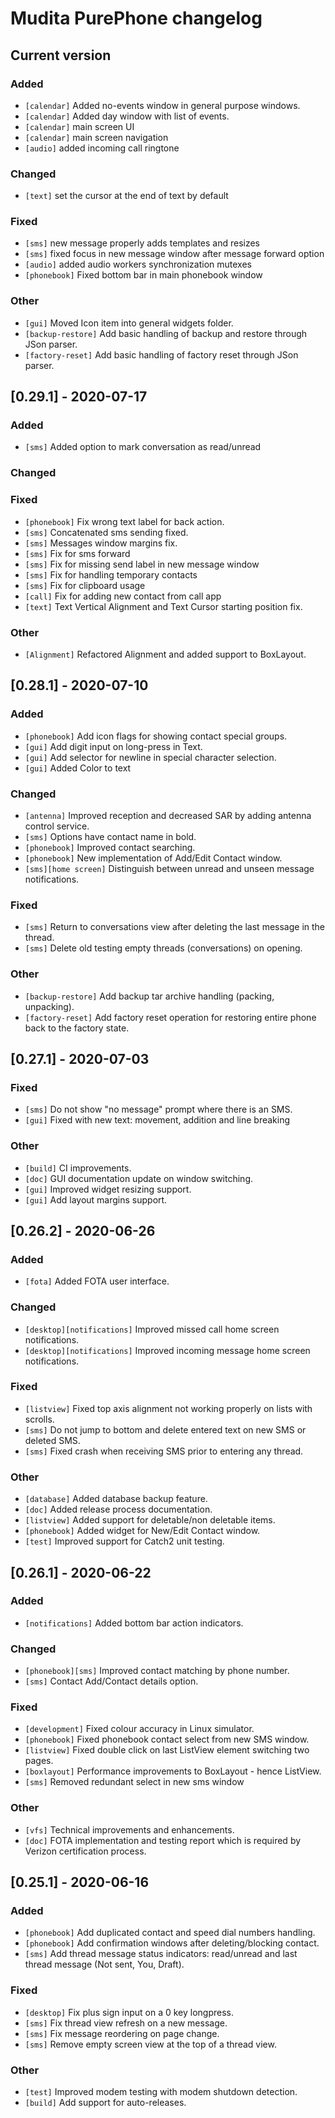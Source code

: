 # Mudita PurePhone changelog

## Current version

### Added

* `[calendar]` Added no-events window in general purpose windows.
* `[calendar]` Added day window with list of events.
* `[calendar]` main screen UI
* `[calendar]` main screen navigation
* `[audio]` added incoming call ringtone

### Changed

* `[text]` set the cursor at the end of text by default

### Fixed

* `[sms]` new message properly adds templates and resizes
* `[sms]` fixed focus in new message window after message forward option
* `[audio]` added audio workers synchronization mutexes
* `[phonebook]` Fixed bottom bar in main phonebook window 

### Other

* `[gui]` Moved Icon item into general widgets folder.
* `[backup-restore]` Add basic handling of backup and restore through JSon parser.
* `[factory-reset]` Add basic handling of factory reset through JSon parser.

## [0.29.1] - 2020-07-17

### Added

* `[sms]` Added option to mark conversation as read/unread

### Changed

### Fixed

* `[phonebook]` Fix wrong text label for back action.
* `[sms]` Concatenated sms sending fixed.
* `[sms]` Messages window margins fix.
* `[sms]` Fix for sms forward
* `[sms]` Fix for missing send label in new message window
* `[sms]` Fix for handling temporary contacts
* `[sms]` Fix for clipboard usage
* `[call]` Fix for adding new contact from call app
* `[text]` Text Vertical Alignment and Text Cursor starting position fix.

### Other

* `[Alignment]` Refactored Alignment and added support to BoxLayout.

## [0.28.1] - 2020-07-10

### Added

* `[phonebook]` Add icon flags for showing contact special groups.
* `[gui]` Add digit input on long-press in Text.
* `[gui]` Add selector for newline in special character selection.
* `[gui]` Added Color to text

### Changed

* `[antenna]` Improved reception and decreased SAR by adding antenna control service.
* `[sms]` Options have contact name in bold.
* `[phonebook]` Improved contact searching.
* `[phonebook]` New implementation of Add/Edit Contact window.
* `[sms][home screen]` Distinguish between unread and unseen message notifications.

### Fixed

* `[sms]` Return to conversations view after deleting the last message in the thread.
* `[sms]` Delete old testing empty threads (conversations) on opening.

### Other

* `[backup-restore]` Add backup tar archive handling (packing, unpacking).
* `[factory-reset]` Add factory reset operation for restoring entire phone back to the factory state.

## [0.27.1] - 2020-07-03

### Fixed

* `[sms]` Do not show "no message" prompt where there is an SMS.
* `[gui]` Fixed with new text: movement, addition and line breaking

### Other

* `[build]` CI improvements.
* `[doc]` GUI documentation update on window switching.
* `[gui]` Improved widget resizing support.
* `[gui]` Add layout margins support.

## [0.26.2] - 2020-06-26

### Added

* `[fota]` Added FOTA user interface.

### Changed

* `[desktop][notifications]` Improved missed call home screen notifications.
* `[desktop][notifications]` Improved incoming message home screen notifications.

### Fixed

* `[listview]` Fixed top axis alignment not working properly on lists with scrolls.
* `[sms]` Do not jump to bottom and delete entered text on new SMS or deleted SMS.
* `[sms]` Fixed crash when receiving SMS prior to entering any thread.

### Other

* `[database]` Added database backup feature.
* `[doc]` Added release process documentation.
* `[listview]` Added support for deletable/non deletable items.
* `[phonebook]` Added widget for New/Edit Contact window.
* `[test]` Improved support for Catch2 unit testing.

## [0.26.1] - 2020-06-22

### Added

* `[notifications]` Added bottom bar action indicators.

### Changed

* `[phonebook][sms]` Improved contact matching by phone number.
* `[sms]` Contact Add/Contact details option.

### Fixed

* `[development]` Fixed colour accuracy in Linux simulator.
* `[phonebook]` Fixed phonebook contact select from new SMS window.
* `[listview]` Fixed double click on last ListView element switching two pages.
* `[boxlayout]` Performance improvements to BoxLayout - hence ListView.
* `[sms]` Removed redundant select in new sms window

### Other

* `[vfs]` Technical improvements and enhancements.
* `[doc]` FOTA implementation and testing report which is required by Verizon certification process.

## [0.25.1] - 2020-06-16

### Added

* `[phonebook]` Add duplicated contact and speed dial numbers handling.
* `[phonebook]` Add confirmation windows after deleting/blocking contact.
* `[sms]` Add thread message status indicators: read/unread and last thread message (Not sent, You, Draft).

### Fixed

* `[desktop]` Fix plus sign input on a 0 key longpress.
* `[sms]` Fix thread view refresh on a new message.
* `[sms]` Fix message reordering on page change.
* `[sms]` Remove empty screen view at the top of a thread view.

### Other

* `[test]` Improved modem testing with modem shutdown detection.
* `[build]` Add support for auto-releases.
